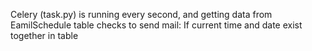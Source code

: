 Celery (task.py) is running every second, and getting data from EamilSchedule table
checks to send mail:
    If current time and date exist together in table
    